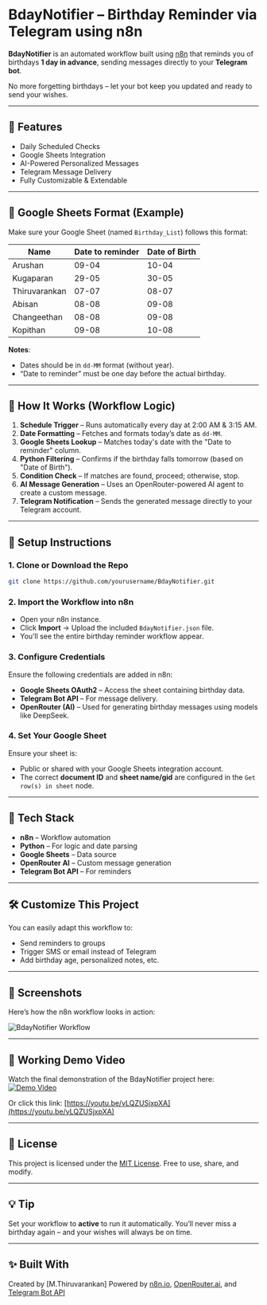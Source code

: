 # BdayNotifier – Birthday Reminder via Telegram using n8n

**BdayNotifier** is an automated workflow built using [n8n](https://n8n.io/) that reminds you of birthdays **1 day in advance**, sending messages directly to your **Telegram bot**.

No more forgetting birthdays – let your bot keep you updated and ready to send your wishes.  

---

## 📌 Features

- Daily Scheduled Checks  
- Google Sheets Integration  
- AI-Powered Personalized Messages  
- Telegram Message Delivery  
- Fully Customizable & Extendable  

---

## 📁 Google Sheets Format (Example)

Make sure your Google Sheet (named `Birthday_List`) follows this format:

| Name          | Date to reminder | Date of Birth |
| ------------- | ---------------- | ------------- |
| Arushan       | 09-04            | 10-04         |
| Kugaparan     | 29-05            | 30-05         |
| Thiruvarankan | 07-07            | 08-07         |
| Abisan        | 08-08            | 09-08         |
| Changeethan   | 08-08            | 09-08         |
| Kopithan      | 09-08            | 10-08         |

**Notes**:  
- Dates should be in `dd-MM` format (without year).  
- “Date to reminder” must be one day before the actual birthday.  

---

## 🔄 How It Works (Workflow Logic)

1. **Schedule Trigger** – Runs automatically every day at 2:00 AM & 3:15 AM.  
2. **Date Formatting** – Fetches and formats today’s date as `dd-MM`.  
3. **Google Sheets Lookup** – Matches today's date with the "Date to reminder" column.  
4. **Python Filtering** – Confirms if the birthday falls tomorrow (based on "Date of Birth").  
5. **Condition Check** – If matches are found, proceed; otherwise, stop.  
6. **AI Message Generation** – Uses an OpenRouter-powered AI agent to create a custom message.  
7. **Telegram Notification** – Sends the generated message directly to your Telegram account.  

---

## 🚀 Setup Instructions

### 1. Clone or Download the Repo

```bash
git clone https://github.com/yourusername/BdayNotifier.git
````

### 2. Import the Workflow into n8n

* Open your n8n instance.
* Click **Import** → Upload the included `BdayNotifier.json` file.
* You’ll see the entire birthday reminder workflow appear.

### 3. Configure Credentials

Ensure the following credentials are added in n8n:

* **Google Sheets OAuth2** – Access the sheet containing birthday data.
* **Telegram Bot API** – For message delivery.
* **OpenRouter (AI)** – Used for generating birthday messages using models like DeepSeek.

### 4. Set Your Google Sheet

Ensure your sheet is:

* Public or shared with your Google Sheets integration account.
* The correct **document ID** and **sheet name/gid** are configured in the `Get row(s) in sheet` node.

---

## 🧠 Tech Stack

* **n8n** – Workflow automation
* **Python** – For logic and date parsing
* **Google Sheets** – Data source
* **OpenRouter AI** – Custom message generation
* **Telegram Bot API** – For reminders

---

## 🛠️ Customize This Project

You can easily adapt this workflow to:

* Send reminders to groups
* Trigger SMS or email instead of Telegram
* Add birthday age, personalized notes, etc.

---

## 📸 Screenshots

Here’s how the n8n workflow looks in action:

![BdayNotifier Workflow](https://github.com/ThiruvarankanM/Bday-Notifier-n8n/blob/38b14059729e06448a3eb149734d07a29bc9e158/N8N_Workflow.png)

---

## 🎥 Working Demo Video

Watch the final demonstration of the BdayNotifier project here:
[![Demo Video](https://img.youtube.com/vi/vLQZUSjxpXA/0.jpg)](https://youtu.be/vLQZUSjxpXA)

Or click this link: [https://youtu.be/vLQZUSjxpXA](https://youtu.be/vLQZUSjxpXA)

---

## 📄 License

This project is licensed under the [MIT License](LICENSE).
Free to use, share, and modify.

---

## 💡 Tip

Set your workflow to **active** to run it automatically.
You’ll never miss a birthday again – and your wishes will always be on time.

---

## ✨ Built With

Created by \[M.Thiruvarankan]
Powered by [n8n.io](https://n8n.io), [OpenRouter.ai](https://openrouter.ai), and [Telegram Bot API](https://core.telegram.org/bots/api)
```

